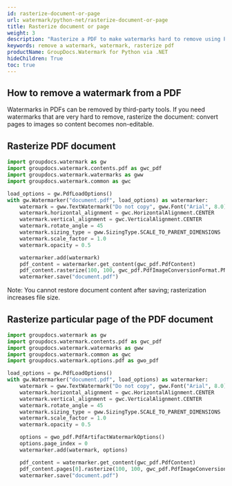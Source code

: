 ```yaml
---
id: rasterize-document-or-page
url: watermark/python-net/rasterize-document-or-page
title: Rasterize document or page
weight: 3
description: "Rasterize a PDF to make watermarks hard to remove using Python via .NET."
keywords: remove a watermark, watermark, rasterize pdf
productName: GroupDocs.Watermark for Python via .NET
hideChildren: True
toc: true
---
```


## How to remove a watermark from a PDF
Watermarks in PDFs can be removed by third-party tools. If you need watermarks that are very hard to remove, rasterize the document: convert pages to images so content becomes non-editable.

## Rasterize PDF document

```python
import groupdocs.watermark as gw
import groupdocs.watermark.contents.pdf as gwc_pdf
import groupdocs.watermark.watermarks as gww
import groupdocs.watermark.common as gwc

load_options = gw.PdfLoadOptions()
with gw.Watermarker("document.pdf", load_options) as watermarker:
    watermark = gww.TextWatermark("Do not copy", gww.Font("Arial", 8.0))
    watermark.horizontal_alignment = gwc.HorizontalAlignment.CENTER
    watermark.vertical_alignment = gwc.VerticalAlignment.CENTER
    watermark.rotate_angle = 45
    watermark.sizing_type = gww.SizingType.SCALE_TO_PARENT_DIMENSIONS
    watermark.scale_factor = 1.0
    watermark.opacity = 0.5

    watermarker.add(watermark)
    pdf_content = watermarker.get_content(gwc_pdf.PdfContent)
    pdf_content.rasterize(100, 100, gwc_pdf.PdfImageConversionFormat.PNG)
    watermarker.save("document.pdf")
```

Note: You cannot restore document content after saving; rasterization increases file size.

## Rasterize particular page of the PDF document

```python
import groupdocs.watermark as gw
import groupdocs.watermark.contents.pdf as gwc_pdf
import groupdocs.watermark.watermarks as gww
import groupdocs.watermark.common as gwc
import groupdocs.watermark.options.pdf as gwo_pdf

load_options = gw.PdfLoadOptions()
with gw.Watermarker("document.pdf", load_options) as watermarker:
    watermark = gww.TextWatermark("Do not copy", gww.Font("Arial", 8.0))
    watermark.horizontal_alignment = gwc.HorizontalAlignment.CENTER
    watermark.vertical_alignment = gwc.VerticalAlignment.CENTER
    watermark.rotate_angle = 45
    watermark.sizing_type = gww.SizingType.SCALE_TO_PARENT_DIMENSIONS
    watermark.scale_factor = 1.0
    watermark.opacity = 0.5

    options = gwo_pdf.PdfArtifactWatermarkOptions()
    options.page_index = 0
    watermarker.add(watermark, options)

    pdf_content = watermarker.get_content(gwc_pdf.PdfContent)
    pdf_content.pages[0].rasterize(100, 100, gwc_pdf.PdfImageConversionFormat.PNG)
    watermarker.save("document.pdf")
```


